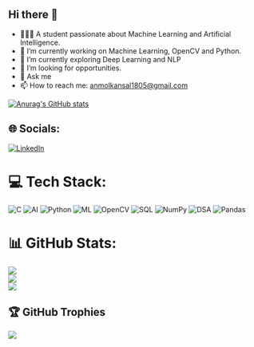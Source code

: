 ## Hi there 👋

- 👨🏽‍💻 A student passionate about Machine Learning and Artificial Intelligence.
- 🔭 I’m currently working on Machine Learning, OpenCV and Python.
- 🌱 I’m currently exploring Deep Learning and NLP 
- 🤔 I’m looking for opportunities.
- 💬 Ask me 
- 📫 How to reach me: anmolkansal1805@gmail.com
  
[![Anurag's GitHub stats](https://github-readme-stats.vercel.app/api?username=anmol-005)](https://github.com/anmol-005/github-readme-stats)

## 🌐 Socials:
[![LinkedIn](https://img.shields.io/badge/LinkedIn-%230077B5.svg?logo=linkedin&logoColor=white)](https://www.linkedin.com/in/anmolkansal2005/)

# 💻 Tech Stack:
![C](https://img.shields.io/badge/c-%2300599C.svg?style=for-the-badge&logo=c&logoColor=white) ![AI](https://img.shields.io/badge/AI-%2300C4CC.svg?style=for-the-badge&logo=ai&logoColor=white) ![Python](https://img.shields.io/badge/python-3670A0?style=for-the-badge&logo=python&logoColor=ffdd54) ![ML](https://img.shields.io/badge/ML-%23FFA500.svg?style=for-the-badge&logo=ml&logoColor=white) ![OpenCV](https://img.shields.io/badge/OpenCV-%23FFBB00.svg?style=for-the-badge&logo=opencv&logoColor=white) ![SQL](https://img.shields.io/badge/SQL-%2300C4CC.svg?style=for-the-badge&logo=sql&logoColor=white) ![NumPy](https://img.shields.io/badge/NumPy-%23013243.svg?style=for-the-badge&logo=numpy&logoColor=white) ![DSA](https://img.shields.io/badge/DSA-%23FFBB00.svg?style=for-the-badge&logo=dsa&logoColor=white) ![Pandas](https://img.shields.io/badge/Pandas-%23150458.svg?style=for-the-badge&logo=pandas&logoColor=white)
# 📊 GitHub Stats:
![](https://github-readme-stats.vercel.app/api?username=anmol-005&theme=dark&hide_border=false&include_all_commits=true&count_private=true)<br/>
![](https://github-readme-streak-stats.herokuapp.com/?user=anmol-005&theme=dark&hide_border=false)<br/>
![](https://github-readme-stats.vercel.app/api/top-langs/?username=anmol-005&theme=dark&hide_border=false&include_all_commits=true&count_private=true&layout=compact)

## 🏆 GitHub Trophies
![](https://github-profile-trophy.vercel.app/?username=anmol-005&theme=radical&no-frame=false&no-bg=true&margin-w=4)
